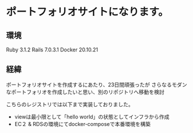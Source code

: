 # ポートフォリオサイトになります。

##  環境
Ruby 3.1.2
Rails 7.0.3.1
Docker 20.10.21


## 経緯
ポートフォリオサイトを作成するにあたり、23日間頑張ったが
さらなるモダンなポートフォリオを作成したいと思い、別のリポジトリへ移動を検討

こちらのレジストリでは以下まで実装しておりました。
- viewは最小限として「hello world」の状態としてインフラから作成
- EC２ & RDSの環境にてdocker-composeで本番環境を構築
